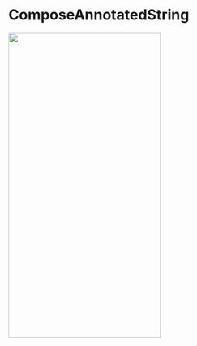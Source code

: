 # ComposeAnnotatedString


<img src="https://github.com/chethu/ComposeAnnotatedString/blob/master/demo.gif" width="300" height="600" />
